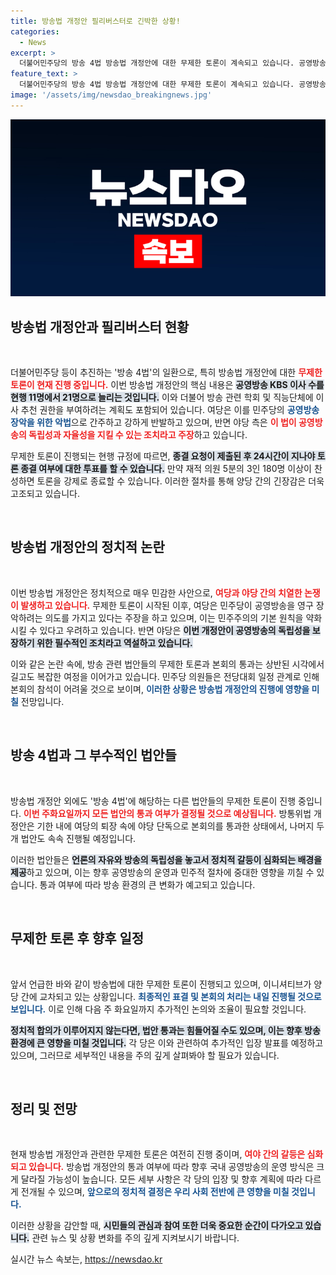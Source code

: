 ```yaml
---
title: 방송법 개정안 필리버스터로 긴박한 상황!
categories:
  - News
excerpt: >
  더불어민주당의 방송 4법 방송법 개정안에 대한 무제한 토론이 계속되고 있습니다. 공영방송 KBS 이사의 수를 늘리려는 이 법안이 과연 민주당의 영구 장악인지, 독립성과 자율성을 보장하는 것인지 뜨거운 논란이 벌어지고 있습니다.
feature_text: >
  더불어민주당의 방송 4법 방송법 개정안에 대한 무제한 토론이 계속되고 있습니다. 공영방송 KBS 이사의 수를 늘리려는 이 법안이 과연 민주당의 영구 장악인지, 독립성과 자율성을 보장하는 것인지 뜨거운 논란이 벌어지고 있습니다.
image: '/assets/img/newsdao_breakingnews.jpg'
---
```


<p><img src="/assets/img/newsdao_breakingnews.jpg" alt="ontimetimes 속보" /></p>

<h2 data-ke-size="size26">방송법 개정안과 필리버스터 현황</h2>

<p data-ke-size="size16">&nbsp;</p>

<p>더불어민주당 등이 추진하는 '방송 4법'의 일환으로, 특히 방송법 개정안에 대한 <b><span style="color: #ee2323;">무제한 토론이 현재 진행 중입니다.</span></b> 이번 방송법 개정안의 핵심 내용은 <b><span style="background-color: #21538527;">공영방송 KBS 이사 수를 현행 11명에서 21명으로 늘리는 것입니다.</span></b> 이와 더불어 방송 관련 학회 및 직능단체에 이사 추천 권한을 부여하려는 계획도 포함되어 있습니다. 여당은 이를 민주당의 <b><span style="color: #1a5490;">공영방송 장악을 위한 악법</span></b>으로 간주하고 강하게 반발하고 있으며, 반면 야당 측은 <b><span style="color: #ee2323;">이 법이 공영방송의 독립성과 자율성을 지킬 수 있는 조치라고 주장</span></b>하고 있습니다.</p>

<p>무제한 토론이 진행되는 현행 규정에 따르면, <b><span style="background-color: #21538527;">종결 요청이 제출된 후 24시간이 지나야 토론 종결 여부에 대한 투표를 할 수 있습니다.</span></b> 만약 재적 의원 5분의 3인 180명 이상이 찬성하면 토론을 강제로 종료할 수 있습니다. 이러한 절차를 통해 양당 간의 긴장감은 더욱 고조되고 있습니다.</p>

<p data-ke-size="size16">&nbsp;</p>

<h2 data-ke-size="size26">방송법 개정안의 정치적 논란</h2>

<p data-ke-size="size16">&nbsp;</p>

<p>이번 방송법 개정안은 정치적으로 매우 민감한 사안으로, <b><span style="color: #ee2323;">여당과 야당 간의 치열한 논쟁이 발생하고 있습니다.</span></b> 무제한 토론이 시작된 이후, 여당은 민주당이 공영방송을 영구 장악하려는 의도를 가지고 있다는 주장을 하고 있으며, 이는 민주주의의 기본 원칙을 약화시킬 수 있다고 우려하고 있습니다. 반면 야당은 <b><span style="background-color: #21538527;">이번 개정안이 공영방송의 독립성을 보장하기 위한 필수적인 조치라고 역설하고 있습니다.</span></b></p>

<p>이와 같은 논란 속에, 방송 관련 법안들의 무제한 토론과 본회의 통과는 상반된 시각에서 길고도 복잡한 여정을 이어가고 있습니다. 민주당 의원들은 전당대회 일정 관계로 인해 본회의 참석이 어려울 것으로 보이며, <b><span style="color: #1a5490;">이러한 상황은 방송법 개정안의 진행에 영향을 미칠</span></b> 전망입니다.</p>

<p data-ke-size="size16">&nbsp;</p>

<h2 data-ke-size="size26">방송 4법과 그 부수적인 법안들</h2>

<p data-ke-size="size16">&nbsp;</p>

<p>방송법 개정안 외에도 '방송 4법'에 해당하는 다른 법안들의 무제한 토론이 진행 중입니다. <b><span style="color: #ee2323;">이번 주화요일까지 모든 법안의 통과 여부가 결정될 것으로 예상됩니다.</span></b> 방통위법 개정안은 기한 내에 여당의 퇴장 속에 야당 단독으로 본회의를 통과한 상태에서, 나머지 두 개 법안도 속속 진행될 예정입니다.</p>

<p>이러한 법안들은 <b><span style="background-color: #21538527;">언론의 자유와 방송의 독립성을 놓고서 정치적 갈등이 심화되는 배경을 제공</span></b>하고 있으며, 이는 향후 공영방송의 운영과 민주적 절차에 중대한 영향을 끼칠 수 있습니다. 통과 여부에 따라 방송 환경의 큰 변화가 예고되고 있습니다.</p>

<p data-ke-size="size16">&nbsp;</p>

<h2 data-ke-size="size26">무제한 토론 후 향후 일정</h2>

<p data-ke-size="size16">&nbsp;</p>

<p>앞서 언급한 바와 같이 방송법에 대한 무제한 토론이 진행되고 있으며, 이니셔티브가 양당 간에 교차되고 있는 상황입니다. <b><span style="color: #1a5490;">최종적인 표결 및 본회의 처리는 내일 진행될 것으로 보입니다.</span></b> 이로 인해 다음 주 화요일까지 추가적인 논의와 조율이 필요할 것입니다.</p>

<p><b><span style="background-color: #21538527;">정치적 합의가 이루어지지 않는다면, 법안 통과는 힘들어질 수도 있으며, 이는 향후 방송 환경에 큰 영향을 미칠 것입니다.</span></b> 각 당은 이와 관련하여 추가적인 입장 발표를 예정하고 있으며, 그러므로 세부적인 내용을 주의 깊게 살펴봐야 할 필요가 있습니다.</p>

<p data-ke-size="size16">&nbsp;</p>

<h2 data-ke-size="size26">정리 및 전망</h2>

<p data-ke-size="size16">&nbsp;</p>

<p>현재 방송법 개정안과 관련한 무제한 토론은 여전히 진행 중이며, <b><span style="color: #ee2323;">여야 간의 갈등은 심화되고 있습니다.</span></b> 방송법 개정안의 통과 여부에 따라 향후 국내 공영방송의 운영 방식은 크게 달라질 가능성이 높습니다. 모든 세부 사항은 각 당의 입장 및 향후 계획에 따라 다르게 전개될 수 있으며, <b><span style="color: #1a5490;">앞으로의 정치적 결정은 우리 사회 전반에 큰 영향을 미칠 것입니다.</span></b></p>

<p>이러한 상황을 감안할 때, <b><span style="background-color: #21538527;">시민들의 관심과 참여 또한 더욱 중요한 순간이 다가오고 있습니다.</span></b> 관련 뉴스 및 상황 변화를 주의 깊게 지켜보시기 바랍니다.</p>
실시간 뉴스 속보는, <a href="https://newsdao.kr" rel="dofollow">https://newsdao.kr</a>


